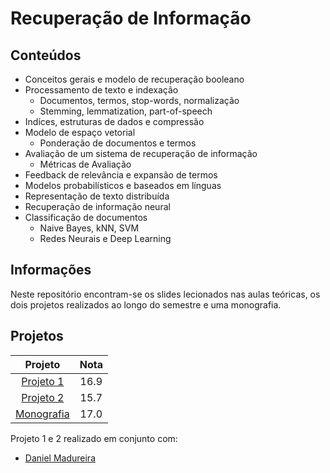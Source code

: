 # Recuperação de Informação

## Conteúdos

- Conceitos gerais e modelo de recuperação booleano
- Processamento de texto e indexação
    - Documentos, termos, stop-words, normalização
    - Stemming, lemmatization, part-of-speech
- Indíces, estruturas de dados e compressão
- Modelo de espaço vetorial
    - Ponderação de documentos e termos
- Avaliação de um sistema de recuperação de informação
    - Métricas de Avaliação
- Feedback de relevância e expansão de termos
- Modelos probabilísticos e baseados em línguas
- Representação de texto distribuída
- Recuperação de informação neural
- Classificação de documentos
    - Naive Bayes, kNN, SVM
    - Redes Neurais e Deep Learning

## Informações

Neste repositório encontram-se os slides lecionados nas aulas teóricas, os dois projetos realizados ao longo do semestre e uma monografia.

## Projetos

| Projeto | Nota |
| :-----: | :--: |
| [Projeto 1](Projetos/Projeto%201/) | 16.9 |
| [Projeto 2](Projetos/Projeto%202/) | 15.7 |
| [Monografia](Projetos/Monografia/) | 17.0 |

Projeto 1 e 2 realizado em conjunto com:
- [Daniel Madureira](https://github.com/Dan1m4D)